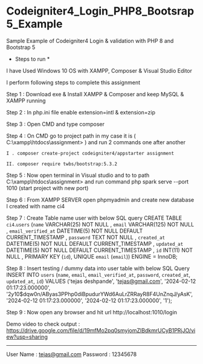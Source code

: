 # Codeigniter4_Login_PHP8_Bootsrap5_Example
Sample Example of Codeigniter4 Login & validation with PHP 8 and Bootstrap 5

* Steps to run *

I have Used Windows 10 OS with XAMPP, Composer & Visual Studio Editor

I perform following steps to complete this assignment

Step 1 : Download exe & Install XAMPP & Composer and keep MySQL & XAMPP running

Step 2 : In php.ini file enable extension=intl & extension=zip

Step 3 : Open CMD and type composer

Step 4 : On CMD go to project path in my case it is ( C:\xampp\htdocs\assignment> ) and run 2 commands one after another

	I . composer create-project codeigniter4/appstarter assignment
 
	II. composer require twbs/bootstrap:5.3.2
 
Step 5 : Now open terminal in Visual studio and to to path C:\xampp\htdocs\assignment> and run command
	php spark serve --port 1010 (start project with new port)

Step 6 : From XAMPP SERVER open phpmyadmin and create new database I created with name ci4

Step 7 : Create Table name user with below SQL query
	CREATE TABLE `ci4`.`users` (`name` VARCHAR(25) NOT NULL , `email` VARCHAR(125) NOT NULL , `email_verified_at` DATETIME(5) NOT NULL DEFAULT CURRENT_TIMESTAMP , `password` TEXT NOT NULL , `created_at` DATETIME(5) NOT NULL DEFAULT CURRENT_TIMESTAMP , `updated_at` DATETIME(5) NOT NULL DEFAULT CURRENT_TIMESTAMP , `id` INT(11) NOT NULL , PRIMARY KEY (`id`), UNIQUE `email` (`email`)) ENGINE = InnoDB;

Step 8 : Insert testing / dummy data into user table with below SQL Query
	INSERT INTO `users` (`name`, `email`, `email_verified_at`, `password`, `created_at`, `updated_at`, `id`) VALUES ('tejas deshpande', 'tejas@gmail.com', '2024-02-12 01:17:23.000000', '$2y$10$dqw0n/AByas3PPhp0diBpudurYWd6AuLrZRRayR8F4UnZnqJ/yAsK', '2024-02-12 01:17:23.000000', '2024-02-12 01:17:23.000000', '1');

Step 9 : Now open any browser and hit url http://localhost:1010/login

Demo video to check output : https://drive.google.com/file/d/19mfMo2pq0smyjomZIBdkmrUCyB1PRjJO/view?usp=sharing

---------------------------------------------------------------------------------------------------------

User Name : tejas@gmail.com
Password : 12345678
